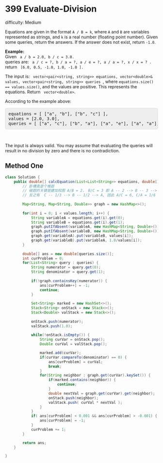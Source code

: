 # 399 Evaluate-Division

difficulty: Medium

<style>
        section pre{
          background-color: #eee;
          border: 1px solid #ddd;
          padding:10px;
          border-radius: 5px;
        }
      </style>
<section>
<div><p>Equations are given in the format <code>A / B = k</code>, where <code>A</code> and <code>B</code> are variables represented as strings, and <code>k</code> is a real number (floating point number). Given some queries, return the answers. If the answer does not exist, return <code>-1.0</code>.</p>
<p><b>Example:</b><br>
Given <code> a / b = 2.0, b / c = 3.0.</code><br>
queries are: <code> a / c = ?, b / a = ?, a / e = ?, a / a = ?, x / x = ? .</code><br>
return <code> [6.0, 0.5, -1.0, 1.0, -1.0 ].</code></p>
<p>The input is: <code> vector&lt;pair&lt;string, string&gt;&gt; equations, vector&lt;double&gt;&amp; values, vector&lt;pair&lt;string, string&gt;&gt; queries </code>, where <code>equations.size() == values.size()</code>, and the values are positive. This represents the equations. Return <code> vector&lt;double&gt;</code>.</p>
<p>According to the example above:</p>
<pre>equations = [ ["a", "b"], ["b", "c"] ],
values = [2.0, 3.0],
queries = [ ["a", "c"], ["b", "a"], ["a", "e"], ["a", "a"], ["x", "x"] ]. </pre>
<p>&nbsp;</p>
<p>The input is always valid. You may assume that evaluating the queries will result in no division by zero and there is no contradiction.</p>
</div></section>
 
 ## Method One 
 
``` Java
class Solution {
    public double[] calcEquation(List<List<String>> equations, double[] values, List<List<String>> queries) {
        // 卧槽真是个难题
        // 破题的关键是建加权图 A/B = 2， B/C = 3 即 A -- 2 --> B -- 3 --> C 
        // 反之有  C -- 1/3 --> B -- 1/2 --> A, 因此 A/C = 6, C/A = 1/6 .
        
        Map<String, Map<String, Double>> graph = new HashMap<>();
        
        for(int i = 0; i < values.length; i++) {
            String variableA = equations.get(i).get(0);
            String variableB = equations.get(i).get(1);
            graph.putIfAbsent(variableA, new HashMap<String, Double>());
            graph.putIfAbsent(variableB, new HashMap<String, Double>());
            graph.get(variableA).put(variableB, values[i]);
            graph.get(variableB).put(variableA, 1.0/values[i]);
        }
        
        double[] ans = new double[queries.size()];
        int curProblem = 0;
        for(List<String> query : queries) {
            String numerator = query.get(0);
            String denominator = query.get(1);
            
            if(!graph.containsKey(numerator)) {
                ans[curProblem++] = -1;
                continue;
            }
            
            Set<String> marked = new HashSet<>();
            Stack<String> onStack = new Stack<>();
            Stack<Double> valStack = new Stack<>();
            
            onStack.push(numerator);
            valStack.push(1.0);
            
            while(!onStack.isEmpty()) {
                String curVar = onStack.pop();
                Double curVal = valStack.pop();

                marked.add(curVar);
                if(curVar.compareTo(denominator) == 0) {
                    ans[curProblem] = curVal;
                    break;
                }
                for(String neighbor : graph.get(curVar).keySet()) {
                    if(marked.contains(neighbor)) {
                        continue;
                    }
                    double nextVal = graph.get(curVar).get(neighbor);
                    onStack.push(neighbor);
                    valStack.push( curVal * nextVal );
                }
            }
            if( ans[curProblem] < 0.001 && ans[curProblem] > -0.001) {
                ans[curProblem] = -1;
            }
            curProblem += 1;
        }

        return ans;
    }

}

```

```
